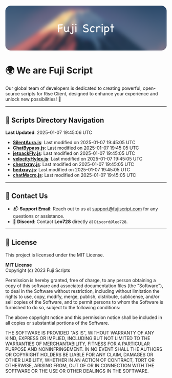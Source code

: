 ![Banner](.github/b.webp)

# 🌍 **We are Fuji Script**

Our global team of developers is dedicated to creating powerful, open-source scripts for Rise Client, designed to enhance your experience and unlock new possibilities! 🌟

---
<!-- SCRIPTS_NAVIGATION_START -->
## 📂 **Scripts Directory Navigation**

**Last Updated**: 2025-01-07 19:45:06 UTC

- **[SilentAura.js](scripts/SilentAura.js)**: Last modified on 2025-01-07 19:45:05 UTC
- **[ChatBypass.js](scripts/ChatBypass.js)**: Last modified on 2025-01-07 19:45:05 UTC
- **[jetpackFly.js](scripts/jetpackFly.js)**: Last modified on 2025-01-07 19:45:05 UTC
- **[velocityHylex.js](scripts/velocityHylex.js)**: Last modified on 2025-01-07 19:45:05 UTC
- **[chestxray.js](scripts/chestxray.js)**: Last modified on 2025-01-07 19:45:05 UTC
- **[bedxray.js](scripts/bedxray.js)**: Last modified on 2025-01-07 19:45:05 UTC
- **[chatMacro.js](scripts/chatMacro.js)**: Last modified on 2025-01-07 19:45:05 UTC

<!-- SCRIPTS_NAVIGATION_END -->

---

## 💬 **Contact Us**  
- 📬 **Support Email**: Reach out to us at [support@fujiscript.com](mailto:support@fujiscript.com) for any questions or assistance.  
- 💬 **Discord**: Contact **Leo728** directly at `Discord@leo728`.

---

## 📜 **License**

This project is licensed under the MIT License.  

**MIT License**  
Copyright (c) 2023 Fuji Scripts  

Permission is hereby granted, free of charge, to any person obtaining a copy of this software and associated documentation files (the "Software"), to deal in the Software without restriction, including without limitation the rights to use, copy, modify, merge, publish, distribute, sublicense, and/or sell copies of the Software, and to permit persons to whom the Software is furnished to do so, subject to the following conditions:  

The above copyright notice and this permission notice shall be included in all copies or substantial portions of the Software.  

THE SOFTWARE IS PROVIDED "AS IS", WITHOUT WARRANTY OF ANY KIND, EXPRESS OR IMPLIED, INCLUDING BUT NOT LIMITED TO THE WARRANTIES OF MERCHANTABILITY, FITNESS FOR A PARTICULAR PURPOSE AND NONINFRINGEMENT. IN NO EVENT SHALL THE AUTHORS OR COPYRIGHT HOLDERS BE LIABLE FOR ANY CLAIM, DAMAGES OR OTHER LIABILITY, WHETHER IN AN ACTION OF CONTRACT, TORT OR OTHERWISE, ARISING FROM, OUT OF OR IN CONNECTION WITH THE SOFTWARE OR THE USE OR OTHER DEALINGS IN THE SOFTWARE.  

